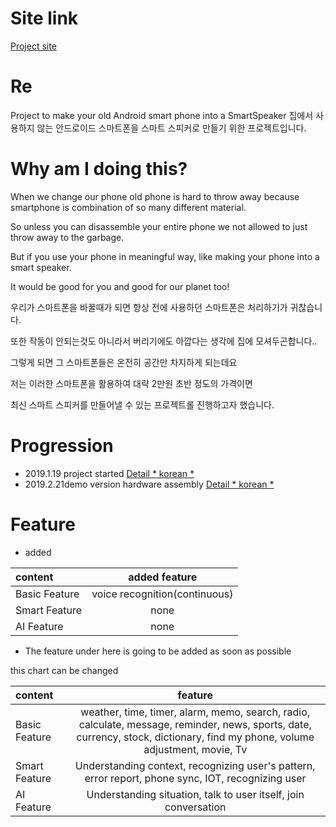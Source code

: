 # Site link
[Project site](https://neo81389.github.io/Re/)

# Re
Project to make your old Android smart phone into a SmartSpeaker
집에서 사용하지 않는 안드로이드 스마트폰을 스마트 스피커로 만들기 위한 프로젝트입니다.

# Why am I doing this?
When we change our phone old phone is hard to throw away because smartphone is combination of so many different material.

So unless you can disassemble your entire phone we not allowed to just throw away to the garbage.

But if you use your phone in meaningful way, like making your phone into a smart speaker.

It would be good for you and good for our planet too!

우리가 스마트폰을 바꿀때가 되면 항상 전에 사용하던 스마트폰은 처리하기가 귀찮습니다. 

또한 작동이 안되는것도 아니라서 버리기에도 아깝다는 생각에 집에 모셔두곤합니다.. 

그렇게 되면 그 스마트폰들은 온전히 공간만 차지하게 되는데요

저는 이러한 스마트폰을 활용하여 대략 2만원 초반 정도의 가격이면 

최신 스마트 스피커를 만들어낼 수 있는 프로젝트롤 진행하고자 했습니다.

# Progression
 - 2019.1.19 project started [Detail * korean *](https://blog.naver.com/robo813/221453438192/)
 - 2019.2.21demo version hardware assembly [Detail * korean *](https://blog.naver.com/robo813/221471834652/)

# Feature
- added

| content | added feature |
| :------------ | :-----------: |
| Basic Feature | voice recognition(continuous) |
| Smart Feature | none |
| AI Feature | none |

- The feature under here is going to be added as soon as possible

this chart can be changed

| content | feature |
| :------------ | :-----------: |
| Basic Feature | weather, time, timer, alarm, memo, search, radio, calculate, message, reminder, news, sports, date, currency, stock, dictionary, find my phone, volume adjustment, movie, Tv |
| Smart Feature | Understanding context, recognizing user's pattern, error report, phone sync, IOT, recognizing user |
| AI Feature | Understanding situation, talk to user itself, join conversation |
